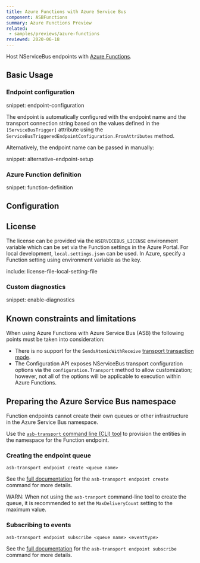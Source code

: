 ```yaml
---
title: Azure Functions with Azure Service Bus
component: ASBFunctions
summary: Azure Functions Preview
related:
 - samples/previews/azure-functions
reviewed: 2020-06-18
---
```


Host NServiceBus endpoints with [Azure Functions](https://docs.microsoft.com/en-us/azure/azure-functions/).

## Basic Usage

### Endpoint configuration

snippet: endpoint-configuration

The endpoint is automatically configured with the endpoint name and the transport connection string based on the values defined in the `[ServiceBusTrigger]` attribute using the `ServiceBusTriggeredEndpointConfiguration.FromAttributes` method.

Alternatively, the endpoint name can be passed in manually:

snippet: alternative-endpoint-setup

### Azure Function definition

snippet: function-definition

## Configuration

## License

The license can be provided via the `NSERVICEBUS_LICENSE` environment variable which can be set via the Function settings in the Azure Portal.
For local development, `local.settings.json` can be used. In Azure, specify a Function setting using environment variable as the key.

include: license-file-local-setting-file

### Custom diagnostics

snippet: enable-diagnostics

## Known constraints and limitations

When using Azure Functions with Azure Service Bus (ASB) the following points must be taken into consideration:

- There is no support for the `SendsAtomicWithReceive` [transport transaction mode](/transports/transactions.md#transactions-transport-transaction-sends-atomic-with-receive).
- The Configuration API exposes NServiceBus transport configuration options via the `configuration.Transport` method to allow customization; however, not all of the options will be applicable to execution within Azure Functions. 

## Preparing the Azure Service Bus namespace

Function endpoints cannot create their own queues or other infrastructure in the Azure Service Bus namespace.

Use the [`asb-transport` command line (CLI) tool](/transports/azure-service-bus/operational-scripting.md) to provision the entities in the namespace for the Function endpoint.

### Creating the endpoint queue

```
asb-transport endpoint create <queue name>
```

See the [full documentation](/transports/azure-service-bus/operational-scripting.md#operational-scripting-asb-transport-endpoint-create) for the `asb-transport endpoint create` command for more details.

WARN: When not using the `asb-tranport` command-line tool to create the queue, it is recommended to set the `MaxDeliveryCount` setting to the maximum value.

### Subscribing to events

```
asb-transport endpoint subscribe <queue name> <eventtype>
```

See the [full documentation](/transports/azure-service-bus/operational-scripting.md#operational-scripting-asb-transport-endpoint-subscribe) for the `asb-transport endpoint subscribe` command for more details.
